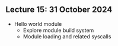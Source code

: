 ## Lecture 15: 31 October 2024

* Hello world module
  * Explore module build system
  * Module loading and related syscalls
